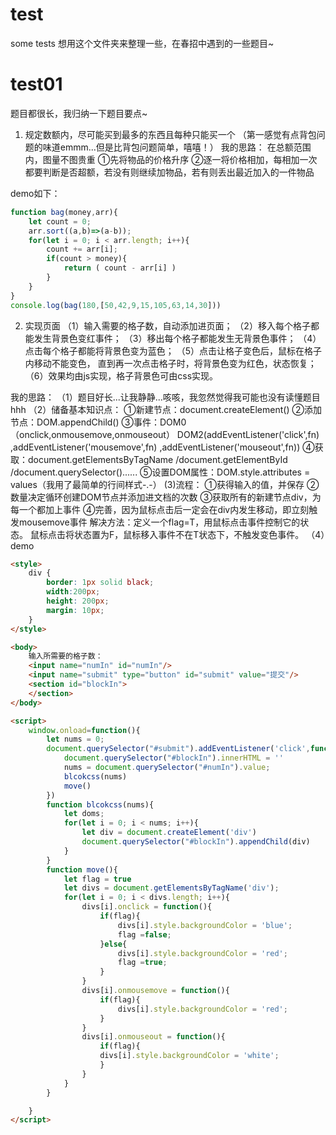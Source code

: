 # test
some tests
想用这个文件夹来整理一些，在春招中遇到的一些题目~

# test01
题目都很长，我归纳一下题目要点~

1. 规定数额内，尽可能买到最多的东西且每种只能买一个
（第一感觉有点背包问题的味道emmm...但是比背包问题简单，嘻嘻！）
我的思路：
在总额范围内，图量不图贵重
①先将物品的价格升序
②逐一将价格相加，每相加一次都要判断是否超额，若没有则继续加物品，若有则丢出最近加入的一件物品

demo如下：

```javascript
function bag(money,arr){
    let count = 0;
    arr.sort((a,b)=>(a-b));
    for(let i = 0; i < arr.length; i++){
        count += arr[i];
        if(count > money){
            return ( count - arr[i] )
        }
    }
}
console.log(bag(180,[50,42,9,15,105,63,14,30]))
```


2. 实现页面
（1）输入需要的格子数，自动添加进页面；
（2）移入每个格子都能发生背景色变红事件；
（3）移出每个格子都能发生无背景色事件；
（4）点击每个格子都能将背景色变为蓝色；
（5）点击让格子变色后，鼠标在格子内移动不能变色，
    直到再一次点击格子时，将背景色变为红色，状态恢复；
（6）效果均由js实现，格子背景色可由css实现。

我的思路：
（1）题目好长...让我静静...咳咳，我忽然觉得我可能也没有读懂题目hhh
（2）储备基本知识点：
     ①新建节点：document.createElement()
     ②添加节点：DOM.appendChild()
     ③事件：DOM0（onclick,onmousemove,onmouseout）
           DOM2(addEventListener('click',fn)
                ,addEventListener('mousemove',fn)
                ,addEventListener('mouseout',fn))
     ④获取：document.getElementsByTagName
           /document.getElementById
           /document.querySelector()......
     ⑤设置DOM属性：DOM.style.attributes = values（我用了最简单的行间样式-.-）
 (3)流程：
     ①获得输入的值，并保存
     ②数量决定循环创建DOM节点并添加进文档的次数
     ③获取所有的新建节点div，为每一个都加上事件
     ④完善，因为鼠标点击后一定会在div内发生移动，即立刻触发mousemove事件
     解决方法：定义一个flag=T，用鼠标点击事件控制它的状态。
              鼠标点击将状态置为F，鼠标移入事件不在T状态下，不触发变色事件。
（4）demo
```html
<style>
    div { 
        border: 1px solid black;
        width:200px;
        height: 200px;
        margin: 10px;
    }
</style>

<body>
    输入所需要的格子数：
    <input name="numIn" id="numIn"/>
    <input name="submit" type="button" id="submit" value="提交"/>
    <section id="blockIn">
    </section>
</body>

<script>
    window.onload=function(){
        let nums = 0;
        document.querySelector("#submit").addEventListener('click',function(){
            document.querySelector("#blockIn").innerHTML = ''
            nums = document.querySelector("#numIn").value;
            blcokcss(nums)
            move()
        })
        function blcokcss(nums){
            let doms;
            for(let i = 0; i < nums; i++){
                let div = document.createElement('div')
                document.querySelector("#blockIn").appendChild(div)
            }
        }
        function move(){
            let flag = true
            let divs = document.getElementsByTagName('div');
            for(let i = 0; i < divs.length; i++){
                divs[i].onclick = function(){
                    if(flag){
                        divs[i].style.backgroundColor = 'blue';
                        flag =false;
                    }else{
                        divs[i].style.backgroundColor = 'red';
                        flag =true;
                    }
                }
                divs[i].onmousemove = function(){
                    if(flag){
                        divs[i].style.backgroundColor = 'red';
                    }
                }
                divs[i].onmouseout = function(){
                    if(flag){
                    divs[i].style.backgroundColor = 'white';
                    }
                }
            }
        }

    }
</script>
```




